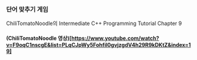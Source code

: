 ### 단어 맞추기 게임

ChiliTomatoNoodle의 Intermediate C++ Programming Tutorial Chapter 9 

#### (ChiliTomatoNoodle 영상)[https://www.youtube.com/watch?v=F9oqC1nscgE&list=PLqCJpWy5Fohfil0gvjzgdV4h29R9kDKtZ&index=19]
